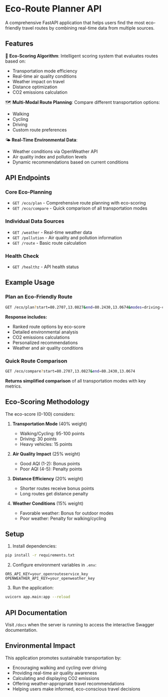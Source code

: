 # Eco-Route Planner API

A comprehensive FastAPI application that helps users find the most eco-friendly travel routes by combining real-time data from multiple sources.

## Features

🌱 **Eco-Scoring Algorithm**: Intelligent scoring system that evaluates routes based on:
- Transportation mode efficiency
- Real-time air quality conditions
- Weather impact on travel
- Distance optimization
- CO2 emissions calculation

🗺️ **Multi-Modal Route Planning**: Compare different transportation options:
- Walking
- Cycling
- Driving
- Custom route preferences

🌤️ **Real-Time Environmental Data**:
- Weather conditions via OpenWeather API
- Air quality index and pollution levels
- Dynamic recommendations based on current conditions

## API Endpoints

### Core Eco-Planning

- `GET /eco/plan` - Comprehensive route planning with eco-scoring
- `GET /eco/compare` - Quick comparison of all transportation modes

### Individual Data Sources

- `GET /weather` - Real-time weather data
- `GET /pollution` - Air quality and pollution information  
- `GET /route` - Basic route calculation

### Health Check

- `GET /healthz` - API health status

## Example Usage

### Plan an Eco-Friendly Route

```bash
GET /eco/plan?start=80.2707,13.0827&end=80.2430,13.0674&modes=driving-car,cycling-regular,foot-walking
```

**Response includes:**
- Ranked route options by eco-score
- Detailed environmental analysis
- CO2 emissions calculations
- Personalized recommendations
- Weather and air quality conditions

### Quick Route Comparison

```bash
GET /eco/compare?start=80.2707,13.0827&end=80.2430,13.0674
```

**Returns simplified comparison** of all transportation modes with key metrics.

## Eco-Scoring Methodology

The eco-score (0-100) considers:

1. **Transportation Mode** (40% weight)
   - Walking/Cycling: 95-100 points
   - Driving: 30 points
   - Heavy vehicles: 15 points

2. **Air Quality Impact** (25% weight)
   - Good AQI (1-2): Bonus points
   - Poor AQI (4-5): Penalty points

3. **Distance Efficiency** (20% weight)
   - Shorter routes receive bonus points
   - Long routes get distance penalty

4. **Weather Conditions** (15% weight)
   - Favorable weather: Bonus for outdoor modes
   - Poor weather: Penalty for walking/cycling

## Setup

1. Install dependencies:
```bash
pip install -r requirements.txt
```

2. Configure environment variables in `.env`:
```
ORS_API_KEY=your_openrouteservice_key
OPENWEATHER_API_KEY=your_openweather_key
```

3. Run the application:
```bash
uvicorn app.main:app --reload
```

## API Documentation

Visit `/docs` when the server is running to access the interactive Swagger documentation.

## Environmental Impact

This application promotes sustainable transportation by:
- Encouraging walking and cycling over driving
- Providing real-time air quality awareness
- Calculating and displaying CO2 emissions
- Offering weather-appropriate travel recommendations
- Helping users make informed, eco-conscious travel decisions